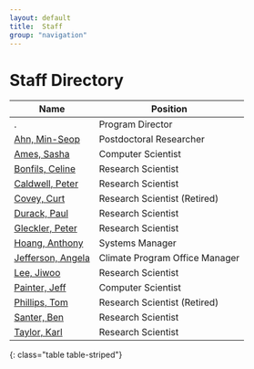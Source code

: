 ```yaml
---
layout: default
title:  Staff
group: "navigation"
---
```


# Staff Directory

Name | Position 
--- | --- 
. | Program Director 
[Ahn, Min-Seop][ahn] | Postdoctoral Researcher
[Ames, Sasha][ames] | Computer Scientist 
[Bonfils, Celine][bonfils] | Research Scientist 
[Caldwell, Peter][caldwell] | Research Scientist 
[Covey, Curt][covey] | Research Scientist (Retired)
[Durack, Paul][durack] | Research Scientist	
[Gleckler, Peter][gleckler] | Research Scientist 
[Hoang, Anthony][hoang] | Systems Manager	
[Jefferson, Angela][jefferson] | Climate Program Office Manager
[Lee, Jiwoo][lee] | Research Scientist 
[Painter, Jeff][painter] | Computer Scientist	
[Phillips, Tom][phillips] | Research Scientist (Retired)
[Santer, Ben][santer] | Research Scientist 
[Taylor, Karl][taylor] | Research Scientist
{: class="table table-striped"}

[taylor]: {{site.baseurl}}/staff/taylor/index.html
[ahn]: {{site.baseurl}}/staff/ahn/index.html
[ames]: {{site.baseurl}}/staff/ames/index.html
[bonfils]: {{site.baseurl}}/staff/bonfils/index.html
[caldwell]: {{site.baseurl}}/staff/caldwell/index.html
[covey]: {{site.baseurl}}/staff/covey/index.html
[durack]: {{site.baseurl}}/staff/durack/index.html
[gleckler]: {{site.baseurl}}/staff/gleckler/index.html
[hoang]: {{site.baseurl}}/staff/hoang/index.html
[lee]: {{site.baseurl}}/staff/lee/index.html
[painter]: {{site.baseurl}}/staff/painter/index.html
[phillips]: {{site.baseurl}}/staff/phillips/index.html
[santer]: {{site.baseurl}}/staff/santer/index.html
[sperber]: {{site.baseurl}}/staff/sperber/index.html
[jefferson]: {{site.baseurl}}/staff/jefferson/index.html
[xie]: {{site.baseurl}}/staff/Xie/index.html
